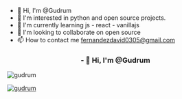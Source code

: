 - 👋 Hi, I'm @Gudrum
- 👀 I'm interested in python and open source projects.
- 🌱 I'm currently learning js - react - vanillajs
- 💞️ I'm looking to collaborate on open source
- 📫 How to contact me fernandezdavid0305@gmail.com

<h3 align="center">- 👋 Hi, I'm @Gudrum</h3>
<p align="left"> <img src="https://komarev.com/ghpvc/?username=gudrum&label=Profile%20views&color=0e75b6&style=flat" alt="gudrum" /> </p>

<p align="left"> <a href="https://twitter.com/gudrum" target="blank"><img src="https://img.shields.io/twitter/follow/gudrum?logo=twitter&style=for-the-badge" alt="gudrum" /></a> </p>


<!---
Gudrum/Gudrum is a ✨ special ✨ repository because its `README.md` (this file) appears on its GitHub profile.
You can click the Preview link to see the changes.
--->
